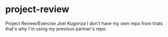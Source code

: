 # project-review
Project Review/Exercise
Joel Kugonza
I don't have my own repo from trials that's why I'm using my previous partner's repo.